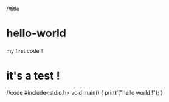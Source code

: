 //title
# hello-world
my first code！


it's a test !
=======

//code 
#include<stdio.h>
void main()
{
  printf("hello world !");
}

